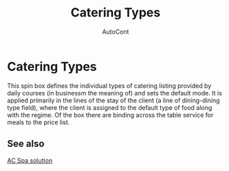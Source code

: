 ﻿---
    title: "Catering Types"
    author: AutoCont
    ms.date: 04/30/2018
    ms.topic: article
    ms.prod: dynamics-nav-2017
    ms.contentlocale: en
    ms.lasthandoff: 04/30/2018
---

# Catering Types

This spin box defines the individual types of catering listing provided by daily courses (in businessm the meaning of) and sets the default mode. It is applied primarily in the lines of the stay of the client (a line of dining-dining type field), where the client is assigned to the default type of food along with the regime. Of the box there are binding across the table service for meals to the price list.


## <a name="see-also"></a>See also
[AC Spa solution](ac-spa-solution.md)